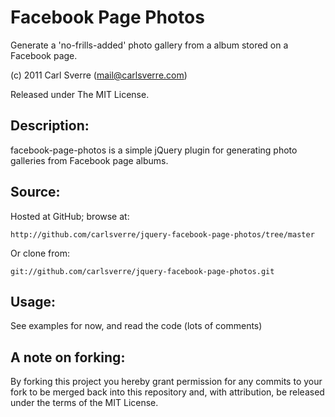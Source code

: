 # Facebook Page Photos

Generate a 'no-frills-added' photo gallery from a album stored on a Facebook page.

(c) 2011 Carl Sverre (mail@carlsverre.com)

Released under The MIT License.

## Description:

facebook-page-photos is a simple jQuery plugin for generating photo galleries from Facebook page albums.

## Source:

Hosted at GitHub; browse at:

    http://github.com/carlsverre/jquery-facebook-page-photos/tree/master

Or clone from:

    git://github.com/carlsverre/jquery-facebook-page-photos.git

## Usage:

See examples for now, and read the code (lots of comments)

## A note on forking:

By forking this project you hereby grant permission for any commits to your fork to be
merged back into this repository and, with attribution, be released under the terms of
the MIT License.
